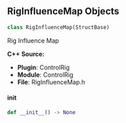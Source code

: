 ## RigInfluenceMap Objects

```python
class RigInfluenceMap(StructBase)
```

Rig Influence Map

**C++ Source:**

- **Plugin**: ControlRig
- **Module**: ControlRig
- **File**: RigInfluenceMap.h

<a id="unreal.RigInfluenceMap.__init__"></a>

#### __init__

```python
def __init__() -> None
```

<a id="unreal.RigInfluenceEntry"></a>